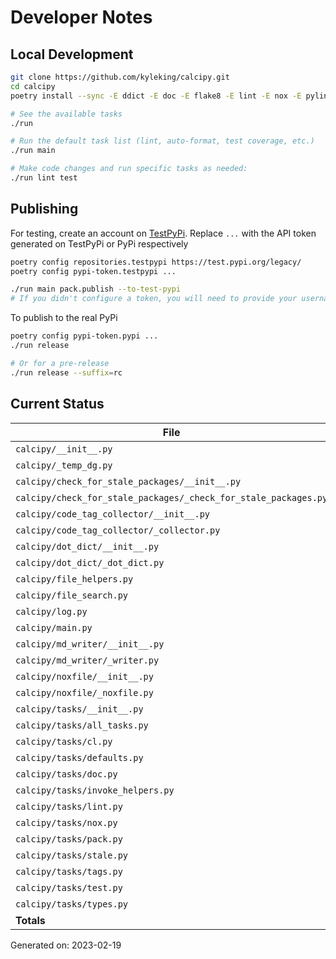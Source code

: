 # Developer Notes

## Local Development

```sh
git clone https://github.com/kyleking/calcipy.git
cd calcipy
poetry install --sync -E ddict -E doc -E flake8 -E lint -E nox -E pylint -E stale -E tags -E test -E types

# See the available tasks
./run

# Run the default task list (lint, auto-format, test coverage, etc.)
./run main

# Make code changes and run specific tasks as needed:
./run lint test
```

## Publishing

For testing, create an account on [TestPyPi](https://test.pypi.org/legacy/). Replace `...` with the API token generated on TestPyPi or PyPi respectively

```sh
poetry config repositories.testpypi https://test.pypi.org/legacy/
poetry config pypi-token.testpypi ...

./run main pack.publish --to-test-pypi
# If you didn't configure a token, you will need to provide your username and password to publish
```

To publish to the real PyPi

```sh
poetry config pypi-token.pypi ...
./run release

# Or for a pre-release
./run release --suffix=rc
```

## Current Status

<!-- {cts} COVERAGE -->
| File                                                            |   Statements |   Missing |   Excluded | Coverage   |
|-----------------------------------------------------------------|--------------|-----------|------------|------------|
| `calcipy/__init__.py`                                           |            2 |         0 |          0 | 100.0%     |
| `calcipy/_temp_dg.py`                                           |            9 |         9 |          0 | 0.0%       |
| `calcipy/check_for_stale_packages/__init__.py`                  |            1 |         1 |          0 | 0.0%       |
| `calcipy/check_for_stale_packages/_check_for_stale_packages.py` |          113 |       113 |          0 | 0.0%       |
| `calcipy/code_tag_collector/__init__.py`                        |            1 |         1 |          0 | 0.0%       |
| `calcipy/code_tag_collector/_collector.py`                      |          127 |       127 |          0 | 0.0%       |
| `calcipy/dot_dict/__init__.py`                                  |            4 |         4 |          0 | 0.0%       |
| `calcipy/dot_dict/_dot_dict.py`                                 |            8 |         8 |          0 | 0.0%       |
| `calcipy/file_helpers.py`                                       |          116 |        53 |          6 | 54.3%      |
| `calcipy/file_search.py`                                        |           36 |        36 |          2 | 0.0%       |
| `calcipy/log.py`                                                |            2 |         0 |          0 | 100.0%     |
| `calcipy/main.py`                                               |            7 |         7 |          0 | 0.0%       |
| `calcipy/md_writer/__init__.py`                                 |            4 |         4 |          0 | 0.0%       |
| `calcipy/md_writer/_writer.py`                                  |           95 |        95 |          0 | 0.0%       |
| `calcipy/noxfile/__init__.py`                                   |            4 |         4 |          0 | 0.0%       |
| `calcipy/noxfile/_noxfile.py`                                   |           71 |        71 |          2 | 0.0%       |
| `calcipy/tasks/__init__.py`                                     |            0 |         0 |          0 | 100.0%     |
| `calcipy/tasks/all_tasks.py`                                    |           39 |        39 |          0 | 0.0%       |
| `calcipy/tasks/cl.py`                                           |           28 |        28 |          0 | 0.0%       |
| `calcipy/tasks/defaults.py`                                     |            9 |         3 |          0 | 66.7%      |
| `calcipy/tasks/doc.py`                                          |           37 |        37 |          5 | 0.0%       |
| `calcipy/tasks/invoke_helpers.py`                               |           10 |         1 |          0 | 90.0%      |
| `calcipy/tasks/lint.py`                                         |           50 |        50 |          0 | 0.0%       |
| `calcipy/tasks/nox.py`                                          |           12 |        12 |          0 | 0.0%       |
| `calcipy/tasks/pack.py`                                         |           25 |        25 |          0 | 0.0%       |
| `calcipy/tasks/stale.py`                                        |            7 |         7 |          0 | 0.0%       |
| `calcipy/tasks/tags.py`                                         |           14 |        14 |          0 | 0.0%       |
| `calcipy/tasks/test.py`                                         |           35 |         0 |          2 | 100.0%     |
| `calcipy/tasks/types.py`                                        |           15 |         0 |          0 | 100.0%     |
| **Totals**                                                      |          881 |       749 |         17 | 15.0%      |

Generated on: 2023-02-19
<!-- {cte} -->
